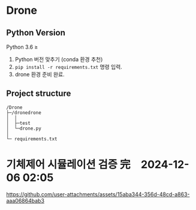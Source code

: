 # Drone

## Python Version
Python 3.6 ≥
1. Python 버전 맞추기 (conda 환경 추천)
2. `pip install -r requirements.txt` 명령 입력.
3. drone 환경 준비 완료.

## Project structure
```
/Drone
├─/dronedrone
│  │
│  ├─test
│  └─drone.py
│
└─ requirements.txt
```

# 기체제어 시뮬레이션 검증 完　2024-12-06 02:05
https://github.com/user-attachments/assets/15aba344-356d-48cd-a863-aaa06864bab3



